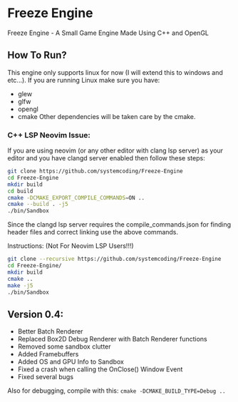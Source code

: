 # Freeze Engine
Freeze Engine - A Small Game Engine Made Using C++ and OpenGL

## How To Run?
This engine only supports linux for now (I will extend this to windows and etc...). If you are running Linux make sure you have:
- glew
- glfw
- opengl
- cmake
Other dependencies will be taken care by the cmake.

### C++ LSP Neovim Issue:
If you are using neovim (or any other editor with clang lsp server) as your editor and you have clangd server enabled then follow these steps:
```bash
git clone https://github.com/systemcoding/Freeze-Engine
cd Freeze-Engine
mkdir build
cd build
cmake -DCMAKE_EXPORT_COMPILE_COMMANDS=ON ..
cmake --build . -j5
./bin/Sandbox
```
Since the clangd lsp server requires the compile_commands.json for finding header files and correct linking use the above commands.

Instructions: (Not For Neovim LSP Users!!!)
```bash
git clone --recursive https://github.com/systemcoding/Freeze-Engine
cd Freeze-Engine/
mkdir build
cmake ..
make -j5
./bin/Sandbox
```

## Version 0.4:
- Better Batch Renderer
- Replaced Box2D Debug Renderer with Batch Renderer functions
- Removed some sandbox clutter
- Added Framebuffers
- Added OS and GPU Info to Sandbox
- Fixed a crash when calling the OnClose() Window Event
- Fixed several bugs

Also for debugging, compile with this: `cmake -DCMAKE_BUILD_TYPE=Debug ..`
